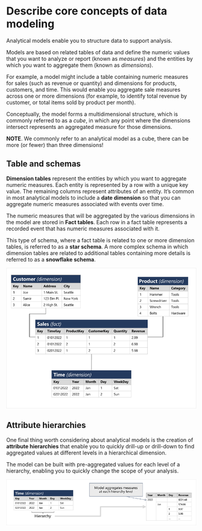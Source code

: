 # Describe core concepts of data modeling

Analytical models enable you to structure data to support analysis. 

Models are based on related tables of data and define the numeric values that you want to analyze or report (known as *measures*) and the entities by which you want to aggregate them (known as *dimensions*). 

For example, a model might include a table containing numeric measures for sales (such as revenue or quantity) and dimensions for products, customers, and time. This would enable you aggregate sale measures across one or more dimensions (for example, to identify total revenue by customer, or total items sold by product per month). 

Conceptually, the model forms a multidimensional structure, which is commonly referred to as a *cube*, in which any point where the dimensions intersect represents an aggregated measure for those dimensions.

**NOTE**. We commonly refer to an analytical model as a cube, there can be more (or fewer) than three dimensions!

## Table and schemas

**Dimension tables** represent the entities by which you want to aggregate numeric measures. Each entity is represented by a row with a unique key value. The remaining columns represent attributes of an entity. It’s common in most analytical models to include a **date dimension** so that you can aggregate numeric measures associated with events over time.

The numeric measures that will be aggregated by the various dimensions in the model are stored in **Fact tables**. Each row in a fact table represents a recorded event that has numeric measures associated with it. 

This type of schema, where a fact table is related to one or more dimension tables, is referred to as a **star schema**. A more complex schema in which dimension tables are related to additional tables containing more details is referred to as a **snowflake schema**. 

![Star schema](./star_schema.png)

## Attribute hierarchies

One final thing worth considering about analytical models is the creation of **attribute hierarchies** that enable you to quickly drill-up or drill-down to find aggregated values at different levels in a hierarchical dimension.

The model can be built with pre-aggregated values for each level of a hierarchy, enabling you to quickly change the scope of your analysis.

![Attribute Hierarchy](./hierarchy.png)